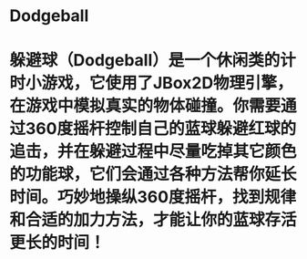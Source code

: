 # Dodgeball
# 躲避球（Dodgeball）是一个休闲类的计时小游戏，它使用了JBox2D物理引擎，在游戏中模拟真实的物体碰撞。你需要通过360度摇杆控制自己的蓝球躲避红球的追击，并在躲避过程中尽量吃掉其它颜色的功能球，它们会通过各种方法帮你延长时间。巧妙地操纵360度摇杆，找到规律和合适的加力方法，才能让你的蓝球存活更长的时间！
